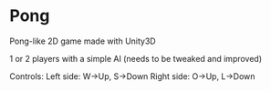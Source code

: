 # Pong
Pong-like 2D game made with Unity3D

1 or 2 players with a simple AI (needs to be tweaked and improved)

Controls:
Left side: W->Up, S->Down
Right side: O->Up, L->Down
